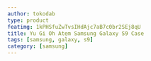 ```yaml
---
author: tokodab
type: product
featimg: 1kPHSfuZwTvsIHdAjc7aB7c0br2SEj8qU
title: Yu Gi Oh Atem Samsung Galaxy S9 Case
tags: [samsung, galaxy, s9]
category: [samsung]
---
```

